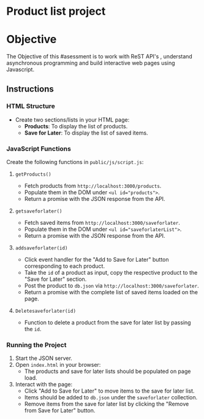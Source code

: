 # Product list project

# Objective
The Objective of this #asessment is to work with ReST API's , understand asynchronous programming and build interactive web pages using Javascript.

## Instructions

### HTML Structure

- Create two sections/lists in your HTML page:
  - **Products**: To display the list of products.
  - **Save for Later**: To display the list of saved items.

### JavaScript Functions

Create the following functions in `public/js/script.js`:

1. `getProducts()`
   - Fetch products from `http://localhost:3000/products`.
   - Populate them in the DOM under `<ul id="products">`.
   - Return a promise with the JSON response from the API.

2. `getsaveforlater()`
   - Fetch saved items from `http://localhost:3000/saveforlater`.
   - Populate them in the DOM under `<ul id="saveforlaterList">`.
   - Return a promise with the JSON response from the API.

3. `addsaveforlater(id)`
   - Click event handler for the "Add to Save for Later" button corresponding to each product.
   - Take the `id` of a product as input, copy the respective product to the "Save for Later" section.
   - Post the product to `db.json` via `http://localhost:3000/saveforlater`.
   - Return a promise with the complete list of saved items loaded on the page.

4. `Deletesaveforlater(id)`
   - Function to delete a product from the save for later list by passing the `id`.

### Running the Project

1. Start the JSON server.
2. Open `index.html` in your browser:
   - The products and save for later lists should be populated on page load.
3. Interact with the page:
   - Click "Add to Save for Later" to move items to the save for later list.
   - Items should be added to `db.json` under the `saveforlater` collection.
   - Remove items from the save for later list by clicking the "Remove from Save for Later" button.
